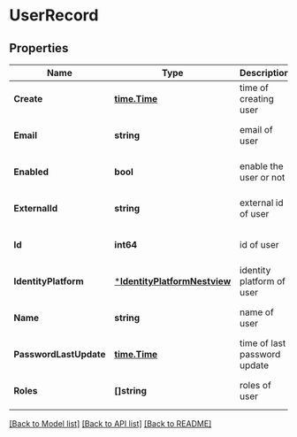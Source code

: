 # UserRecord

## Properties
Name | Type | Description | Notes
------------ | ------------- | ------------- | -------------
**Create** | [**time.Time**](time.Time.md) | time of creating user | [optional] [default to null]
**Email** | **string** | email of user | [optional] [default to null]
**Enabled** | **bool** | enable the user or not | [optional] [default to null]
**ExternalId** | **string** | external id of user | [optional] [default to null]
**Id** | **int64** | id of user | [optional] [default to null]
**IdentityPlatform** | [***IdentityPlatformNestview**](IdentityPlatform_Nestview.md) | identity platform of user | [optional] [default to null]
**Name** | **string** | name of user | [optional] [default to null]
**PasswordLastUpdate** | [**time.Time**](time.Time.md) | time of last password update | [optional] [default to null]
**Roles** | **[]string** | roles of user | [optional] [default to null]

[[Back to Model list]](../README.md#documentation-for-models) [[Back to API list]](../README.md#documentation-for-api-endpoints) [[Back to README]](../README.md)


